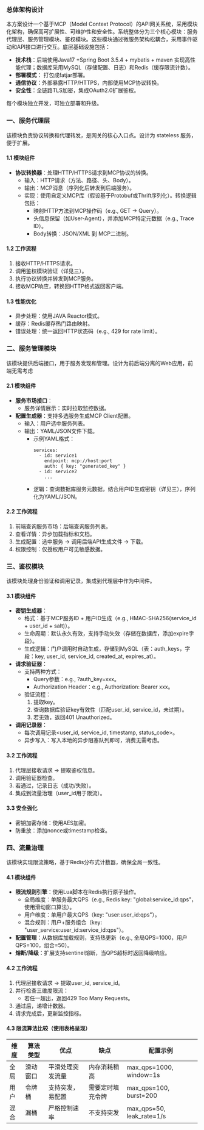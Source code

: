 ### 总体架构设计

本方案设计一个基于MCP（Model Context Protocol）的API网关系统，采用模块化架构，确保高可扩展性、可维护性和安全性。系统整体分为三个核心模块：服务代理层、服务管理模块、鉴权模块。这些模块通过微服务架构松耦合，采用事件驱动和API接口进行交互。底层基础设施包括：

- **技术栈**：后端使用Java17 +Spring Boot 3.5.4 + mybatis + maven 实现高性能代理；数据库采用MySQL（存储配置、日志）和Redis（缓存限流计数）。
- **部署模式**： 打包成fatjar部署。
- **通信协议**：外部暴露HTTP/HTTPS，内部使用MCP协议转换。
- **安全性**：全链路TLS加密，集成OAuth2.0扩展鉴权。

每个模块独立开发，可独立部署和升级。

### 一、服务代理层

该模块负责协议转换和代理转发，是网关的核心入口点。设计为 stateless 服务，便于扩展。

#### 1.1 模块组件
- **协议转换器**：处理HTTP/HTTPS请求到MCP协议的转换。
  - 输入：HTTP请求（方法、路径、头、Body）。
  - 输出：MCP消息（序列化后转发到后端服务）。
  - 实现：使用自定义MCP库（假设基于Protobuf或Thrift序列化）。转换逻辑包括：
    - 映射HTTP方法到MCP操作码（e.g., GET -> Query）。
    - 头信息保留（如User-Agent），并添加MCP特定元数据（e.g., Trace ID）。
    - Body转换：JSON/XML 到 MCP二进制。

#### 1.2 工作流程
1. 接收HTTP/HTTPS请求。
2. 调用鉴权模块验证（详见三）。
3. 执行协议转换并转发到MCP服务。
4. 接收MCP响应，转换回HTTP格式返回客户端。

#### 1.3 性能优化
- 异步处理：使用JAVA Reactor模式。
- 缓存：Redis缓存热门路由映射。
- 错误处理：统一返回HTTP状态码（e.g., 429 for rate limit）。

### 二、服务管理模块

该模块提供后端接口，用于服务发现和管理。设计为前后端分离的Web应用，前端无需考虑

#### 2.1 模块组件
- **服务市场接口**：
  - 服务详情展示：实时拉取监控数据。
- **配置生成器**：支持多选服务生成MCP Client配置。
  - 输入：用户选中服务列表。
  - 输出：YAML/JSON文件下载。
    - 示例YAML格式：
      ```
      services:
        - id: service1
          endpoint: mcp://host:port
          auth: { key: "generated_key" }
        - id: service2
          ...
      ```
    - 逻辑：查询数据库服务元数据，结合用户ID生成密钥（详见三），序列化为YAML/JSON。

#### 2.2 工作流程
1. 前端查询服务市场：后端查询服务列表。
2. 查看详情：异步加载指标和文档。
3. 生成配置：选中服务 -> 调用后端API生成文件 -> 下载。
4. 权限控制：仅授权用户可见敏感数据。

### 三、鉴权模块

该模块处理身份验证和调用记录，集成到代理层中作为中间件。

#### 3.1 模块组件
- **密钥生成器**：
  - 格式：基于MCP服务ID + 用户ID生成（e.g., HMAC-SHA256(service_id + user_id + salt)）。
  - 生命周期：默认永久有效，支持手动失效（存储在数据库，添加expire字段）。
  - 生成逻辑：门户调用时自动生成，存储到MySQL（表：auth_keys，字段：key, user_id, service_id, created_at, expires_at）。
- **请求验证器**：
  - 支持两种方式：
    - Query参数：e.g., ?auth_key=xxx。
    - Authorization Header：e.g., Authorization: Bearer xxx。
  - 验证流程：
    1. 提取key。
    2. 查询数据库验证key有效性（匹配user_id, service_id，未过期）。
    3. 若无效，返回401 Unauthorized。
- **调用记录器**：
  - 每次调用记录<user_id, service_id, timestamp, status_code>。
  - 异步写入：写入本地的异步阻塞队列即可，消费无需考虑。

#### 3.2 工作流程
1. 代理层接收请求 -> 提取鉴权信息。
2. 调用验证器检查。
3. 若通过，记录日志（成功/失败）。
4. 集成到流量治理（user_id用于限流）。

#### 3.3 安全强化
- 密钥加密存储：使用AES加密。
- 防重放：添加nonce或timestamp检查。
### 四、流量治理

该模块实现限流策略，基于Redis分布式计数器，确保全局一致性。

#### 4.1 模块组件
- **限流规则引擎**：使用Lua脚本在Redis执行原子操作。
  - 全局维度：单服务最大QPS（e.g., Redis key: "global:service_id:qps"，使用滑动窗口算法）。
  - 用户维度：单用户最大QPS（key: "user:user_id:qps"）。
  - 混合规则：用户+服务组合（key: "user_service:user_id:service_id:qps"）。
- **配置管理**：从数据库加载规则，支持热更新（e.g., 全局QPS=1000，用户QPS=100，组合=50）。
- **熔断/降级**：扩展支持sentinel熔断，当QPS超标时返回降级响应。

#### 4.2 工作流程
1. 代理层接收请求 -> 提取user_id, service_id。
2. 并行检查三维度限流：
   - 若任一超出，返回429 Too Many Requests。
3. 通过后，递增计数器。
4. 请求完成后，更新监控指标。

#### 4.3 限流算法比较（使用表格呈现）

| 维度       | 算法类型     | 优点                     | 缺点                     | 配置示例 |
|------------|--------------|--------------------------|--------------------------|----------|
| 全局      | 滑动窗口    | 平滑处理突发流量        | 内存消耗稍高            | max_qps=1000, window=1s |
| 用户      | 令牌桶      | 支持突发，易配置        | 需要定时填充令牌        | max_qps=100, burst=200 |
| 混合      | 漏桶        | 严格控制速率            | 不支持突发              | max_qps=50, leak_rate=1/s |